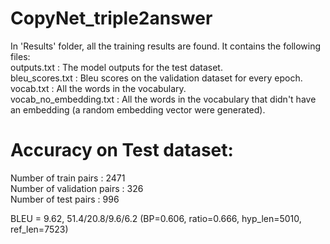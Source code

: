 # CopyNet_triple2answer
In 'Results' folder, all the training results are found. It contains the following files: <br/>
outputs.txt : The model outputs for the test dataset. <br/>
bleu_scores.txt : Bleu scores on the validation dataset for every epoch. <br/>
vocab.txt : All the words in the vocabulary. <br/>
vocab_no_embedding.txt : All the words in the vocabulary that didn't have an embedding (a random embedding vector were generated). <br/>

# Accuracy on Test dataset:

Number of train pairs :  2471 <br/>
Number of validation pairs : 326 <br/>
Number of test pairs : 996 <br/>

BLEU = 9.62, 51.4/20.8/9.6/6.2 (BP=0.606, ratio=0.666, hyp_len=5010, ref_len=7523)
